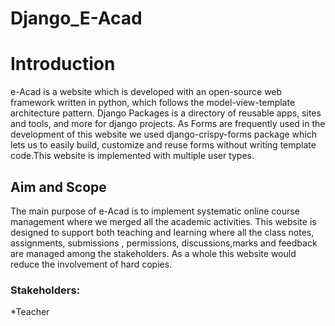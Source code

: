 # Django_E-Acad
<h1> Introduction</h1>
e-Acad is a website which is developed with an open-source web framework written in python, which follows the model-view-template architecture pattern. Django Packages is a directory of reusable apps, sites and tools, and more for django projects. As Forms are frequently used in the development of this website we used django-crispy-forms package which lets us to easily build, customize and reuse forms without writing template code.This website is implemented with multiple user types.
<h2> Aim and Scope</h2>
The main purpose of e-Acad is to implement systematic online course management where we merged all the academic activities. This website is designed to support both teaching and learning where all the class notes, assignments, submissions , permissions, discussions,marks and feedback are managed among the stakeholders. As a whole this website would reduce the involvement of hard copies.
<h3>Stakeholders:</h3>
*Teacher<br>


